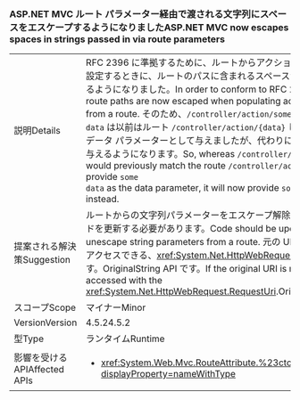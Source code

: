 ### <a name="aspnet-mvc-now-escapes-spaces-in-strings-passed-in-via-route-parameters"></a><span data-ttu-id="0fe29-101">ASP.NET MVC ルート パラメーター経由で渡される文字列にスペースをエスケープするようになりました</span><span class="sxs-lookup"><span data-stu-id="0fe29-101">ASP.NET MVC now escapes spaces in strings passed in via route parameters</span></span>

|   |   |
|---|---|
|<span data-ttu-id="0fe29-102">説明</span><span class="sxs-lookup"><span data-stu-id="0fe29-102">Details</span></span>|<span data-ttu-id="0fe29-103">RFC 2396 に準拠するために、ルートからアクション パラメーターを設定するときに、ルートのパスに含まれるスペースがエスケープされるようになりました。</span><span class="sxs-lookup"><span data-stu-id="0fe29-103">In order to conform to RFC 2396, spaces in route paths are now escaped when populating action parameters from a route.</span></span> <span data-ttu-id="0fe29-104">そのため、<code>/controller/action/some data</code> は以前はルート <code>/controller/action/{data}</code> し、<code>some data</code> をデータ パラメーターとして与えましたが、代わりに <code>some%20data</code> を与えるようになります。</span><span class="sxs-lookup"><span data-stu-id="0fe29-104">So, whereas  <code>/controller/action/some data</code> would previously match the route <code>/controller/action/{data}</code> and provide <code>some data</code> as the data parameter, it will now provide <code>some%20data</code> instead.</span></span>|
|<span data-ttu-id="0fe29-105">提案される解決策</span><span class="sxs-lookup"><span data-stu-id="0fe29-105">Suggestion</span></span>|<span data-ttu-id="0fe29-106">ルートからの文字列パラメーターをエスケープ解除するように、コードを更新する必要があります。</span><span class="sxs-lookup"><span data-stu-id="0fe29-106">Code should be updated to unescape string parameters from a route.</span></span> <span data-ttu-id="0fe29-107">元の URI が必要な場合にアクセスできる、<xref:System.Net.HttpWebRequest.RequestUri>です。OriginalString API です。</span><span class="sxs-lookup"><span data-stu-id="0fe29-107">If the original URI is needed, it can be accessed with the <xref:System.Net.HttpWebRequest.RequestUri>.OriginalString API.</span></span>|
|<span data-ttu-id="0fe29-108">スコープ</span><span class="sxs-lookup"><span data-stu-id="0fe29-108">Scope</span></span>|<span data-ttu-id="0fe29-109">マイナー</span><span class="sxs-lookup"><span data-stu-id="0fe29-109">Minor</span></span>|
|<span data-ttu-id="0fe29-110">Version</span><span class="sxs-lookup"><span data-stu-id="0fe29-110">Version</span></span>|<span data-ttu-id="0fe29-111">4.5.2</span><span class="sxs-lookup"><span data-stu-id="0fe29-111">4.5.2</span></span>|
|<span data-ttu-id="0fe29-112">型</span><span class="sxs-lookup"><span data-stu-id="0fe29-112">Type</span></span>|<span data-ttu-id="0fe29-113">ランタイム</span><span class="sxs-lookup"><span data-stu-id="0fe29-113">Runtime</span></span>|
|<span data-ttu-id="0fe29-114">影響を受ける API</span><span class="sxs-lookup"><span data-stu-id="0fe29-114">Affected APIs</span></span>|<ul><li><xref:System.Web.Mvc.RouteAttribute.%23ctor(System.String)?displayProperty=nameWithType></li></ul>|

